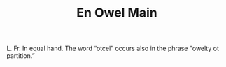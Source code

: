 ---
title: En Owel Main
letter: E
permalink: "/definitions/bld-en-owel-main.html"
body: L. Fr. In equal hand. The word “otcel” occurs also in the phrase "owelty ot
  partition.”
published_at: '2018-07-07'
source: Black's Law Dictionary 2nd Ed (1910)
layout: post
---